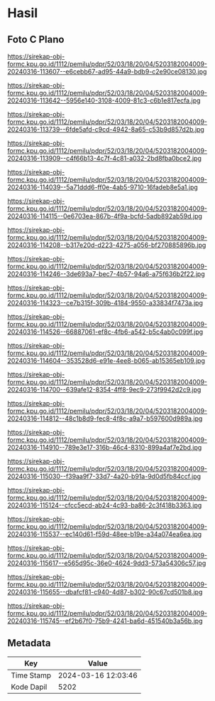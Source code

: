# Hasil

## Foto C Plano

https://sirekap-obj-formc.kpu.go.id/1112/pemilu/pdpr/52/03/18/20/04/5203182004009-20240316-113607--e6cebb67-ad95-44a9-bdb9-c2e90ce08130.jpg

https://sirekap-obj-formc.kpu.go.id/1112/pemilu/pdpr/52/03/18/20/04/5203182004009-20240316-113642--5956e140-3108-4009-81c3-c6b1e817ecfa.jpg

https://sirekap-obj-formc.kpu.go.id/1112/pemilu/pdpr/52/03/18/20/04/5203182004009-20240316-113739--6fde5afd-c9cd-4942-8a65-c53b9d857d2b.jpg

https://sirekap-obj-formc.kpu.go.id/1112/pemilu/pdpr/52/03/18/20/04/5203182004009-20240316-113909--c4f66b13-4c7f-4c81-a032-2bd8fba0bce2.jpg

https://sirekap-obj-formc.kpu.go.id/1112/pemilu/pdpr/52/03/18/20/04/5203182004009-20240316-114039--5a71ddd6-ff0e-4ab5-9710-16fadeb8e5a1.jpg

https://sirekap-obj-formc.kpu.go.id/1112/pemilu/pdpr/52/03/18/20/04/5203182004009-20240316-114115--0e6703ea-867b-4f9a-bcfd-5adb892ab59d.jpg

https://sirekap-obj-formc.kpu.go.id/1112/pemilu/pdpr/52/03/18/20/04/5203182004009-20240316-114208--b317e20d-d223-4275-a056-bf270885896b.jpg

https://sirekap-obj-formc.kpu.go.id/1112/pemilu/pdpr/52/03/18/20/04/5203182004009-20240316-114246--3de693a7-bec7-4b57-94a6-a75f636b2f22.jpg

https://sirekap-obj-formc.kpu.go.id/1112/pemilu/pdpr/52/03/18/20/04/5203182004009-20240316-114323--ce7b315f-309b-4184-9550-a33834f7473a.jpg

https://sirekap-obj-formc.kpu.go.id/1112/pemilu/pdpr/52/03/18/20/04/5203182004009-20240316-114526--66887061-ef8c-4fb6-a542-b5c4ab0c099f.jpg

https://sirekap-obj-formc.kpu.go.id/1112/pemilu/pdpr/52/03/18/20/04/5203182004009-20240316-114604--353528d6-e91e-4ee8-b065-ab15365eb109.jpg

https://sirekap-obj-formc.kpu.go.id/1112/pemilu/pdpr/52/03/18/20/04/5203182004009-20240316-114700--639afe12-8354-4ff8-9ec9-273f9942d2c9.jpg

https://sirekap-obj-formc.kpu.go.id/1112/pemilu/pdpr/52/03/18/20/04/5203182004009-20240316-114812--48c1b8d9-fec8-4f8c-a9a7-b597600d989a.jpg

https://sirekap-obj-formc.kpu.go.id/1112/pemilu/pdpr/52/03/18/20/04/5203182004009-20240316-114910--789e3e17-316b-46c4-8310-899a4af7e2bd.jpg

https://sirekap-obj-formc.kpu.go.id/1112/pemilu/pdpr/52/03/18/20/04/5203182004009-20240316-115030--f39aa9f7-33d7-4a20-b91a-9d0d5fb84ccf.jpg

https://sirekap-obj-formc.kpu.go.id/1112/pemilu/pdpr/52/03/18/20/04/5203182004009-20240316-115124--cfcc5ecd-ab24-4c93-ba86-2c3f418b3363.jpg

https://sirekap-obj-formc.kpu.go.id/1112/pemilu/pdpr/52/03/18/20/04/5203182004009-20240316-115537--ec140d61-f59d-48ee-b19e-a34a074ea6ea.jpg

https://sirekap-obj-formc.kpu.go.id/1112/pemilu/pdpr/52/03/18/20/04/5203182004009-20240316-115617--e565d95c-36e0-4624-9dd3-573a54306c57.jpg

https://sirekap-obj-formc.kpu.go.id/1112/pemilu/pdpr/52/03/18/20/04/5203182004009-20240316-115655--dbafcf81-c940-4d87-b302-90c67cd501b8.jpg

https://sirekap-obj-formc.kpu.go.id/1112/pemilu/pdpr/52/03/18/20/04/5203182004009-20240316-115745--ef2b67f0-75b9-4241-ba6d-451540b3a56b.jpg


## Metadata

| Key        | Value               |
| ---------- | ------------------- |
| Time Stamp | 2024-03-16 12:03:46 |
| Kode Dapil | 5202                |




